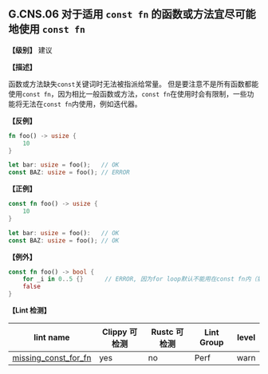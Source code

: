## G.CNS.06  对于适用 `const fn` 的函数或方法宜尽可能地使用 `const fn`

**【级别】** 建议

**【描述】**

函数或方法缺失`const`关键词时无法被指派给常量。
但是要注意不是所有函数都能使用`const fn`，因为相比一般函数或方法，`const fn`在使用时会有限制，一些功能将无法在`const fn`内使用，例如迭代器。

**【反例】**

```rust
fn foo() -> usize {
    10
}

let bar: usize = foo();   // OK
const BAZ: usize = foo(); // ERROR
```

**【正例】**

```rust
const fn foo() -> usize {
    10
} 

let bar: usize = foo():   // OK
const BAZ: usize = foo(); // OK
```

**【例外】**

```rust
const fn foo() -> bool {
    for _i in 0..5 {}      // ERROR, 因为for loop默认不能用在const fn内（需要注明#![feature(const_for)]）
    false
}
```

**【Lint 检测】**

| lint name | Clippy 可检测 | Rustc 可检测 | Lint Group | level |
| ------ | ---- | --------- | ------ | ------ | 
| [missing_const_for_fn](https://rust-lang.github.io/rust-clippy/master/#missing_const_for_fn) | yes| no | Perf | warn |
